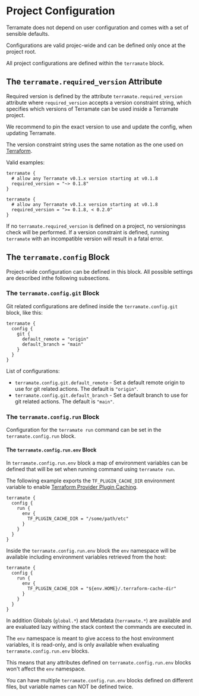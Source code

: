 # Project Configuration

Terramate does not depend on user configuration and comes with a set of sensible defaults.

Configurations are valid projec-wide and can be defined only once at the project root.

All project configurations are defined within the `terramate` block.

## The `terramate.required_version` Attribute

Required version is defined by the attribute `terramate.required_version` attribute
where `required_version` accepts a version constraint string,
which specifies which versions of Terramate can be used inside a Terramate project.

We recommend to pin the exact version to use and update the config, when updating Terramate.

The version constraint string uses the same notation as the one used on
[Terraform](https://www.terraform.io/language/expressions/version-constraints).

Valid examples:

```hcl
terramate {
  # allow any Terramate v0.1.x version starting at v0.1.8
  required_version = "~> 0.1.8"
}
```

```hcl
terramate {
  # allow any Terramate v0.1.x version starting at v0.1.8
  required_version = ">= 0.1.8, < 0.2.0"
}
```

If no `terramate.required_version` is defined on a project, no versioningss
check will be performed. If a version constraint is defined, running `terramate` with an
incompatible version will result in a fatal error.

## The `terramate.config` Block

Project-wide configuration can be defined in this block. All possible settings are described inthe following subsections.

### The `terramate.config.git` Block

Git related configurations are defined inside the `terramate.config.git` block, like this:

```hcl
terramate {
  config {
    git {
      default_remote = "origin"
      default_branch = "main"
    }
  }
}
```

List of configurations:

- `terramate.config.git.default_remote` - Set a default remote origin to use for git related actions. The default is `"origin"`.
- `terramate.config.git.default_branch` - Set a default branch to use for git related actions. The default is `"main"`.

### The `terramate.config.run` Block

Configuration for the `terramate run` command can be set in the `terramate.config.run` block.

#### The `terramate.config.run.env` Block

In `terramate.config.run.env` block a map of environment variables can be defined that will be set when running command using `terramate run`.

The following example exports the `TF_PLUGIN_CACHE_DIR` environment variable to enable [Terraform Provider Plugin Caching](https://www.terraform.io/cli/config/config-file#provider-plugin-cache).

```hcl
terramate {
  config {
    run {
      env {
        TF_PLUGIN_CACHE_DIR = "/some/path/etc"
      }
    }
  }
}
```

Inside the `terramate.config.run.env` block the `env` namespace will be
available including environment variables retrieved from the host:

```hcl
terramate {
  config {
    run {
      env {
        TF_PLUGIN_CACHE_DIR = "${env.HOME}/.terraform-cache-dir"
      }
    }
  }
}
```

In addition Globals (`global.*`) and Metadata (`terramate.*`) are available and are evaluated lazy withing the stack context the commands are executed in.

The `env` namespace is meant to give access to the host environment variables,
it is read-only, and is only available when evaluating
`terramate.config.run.env` blocks.

This means that any attributes defined
on `terramate.config.run.env` blocks won't affect the `env` namespace.

You can have multiple `terramate.config.run.env` blocks defined on different
files, but variable names can NOT be defined twice.
